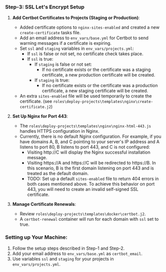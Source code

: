 ### Step-3: SSL Let's Encrypt Setup

1. **Add Certbot Certificates to Projects (Staging or Production)**:
   - Added certificate options to `nginx-sites-enabled` and created a new `create-certificate` tasks file.
   - Add an email address to `env_vars/base.yml` for Certbot to send warning messages if a certificate is expiring.
   - Set `ssl` and `staging` variables in `env_vars/projects.yml`:
     - If `ssl` is false or not set, no certificate check takes place.
     - If `ssl` is true:
       - If `staging` is false or not set:
         - If no certificate exists or the certificate was a staging certificate, a new production certificate will be created.
       - If `staging` is true:
         - If no certificate exists or the certificate was a production certificate, a new staging certificate will be created.
   - An extra `sites-enabled` file will be used temporarily to create the certificate. (see `roles\deploy-projects\templates\nginx\create-certificate.j2`)

2. **Set Up Nginx for Port 443**:
   - The `roles\deploy-projects\templates\nginx\nginx-html-443.js` handles HTTPS configuration in Nginx.
   - Currently, there is no default Nginx configuration. For example, if you have domains A, B, and C pointing to your server's IP address and A listens to port 80, B listens to port 443, and C is not configured:
     - Visiting http://C will display the Nginx successful installation message.
     - Visiting https://A and https://C will be redirected to https://B. In this scenario, B is the first domain listening on port 443 and is treated as the default domain.
     - TODO: Set up a default `sites-enabled` file to return 404 errors in both cases mentioned above. To achieve this behavior on port 443, you will need to create an invalid self-signed SSL certificate.

3. **Manage Certificate Renewals**:
   - Review `roles\deploy-projects\templates\docker\certbot.j2`.
   - A `certbot-renewal` container will run for each domain with `ssl` set to true.

### Setting up Your Machine:
1. Follow the setup steps described in Step-1 and Step-2.
2. Add your email address to `env_vars/base.yml` as `certbot_email`.
3. Use variables `ssl` and `staging` for your projects in `env_vars/projects.yml`.
